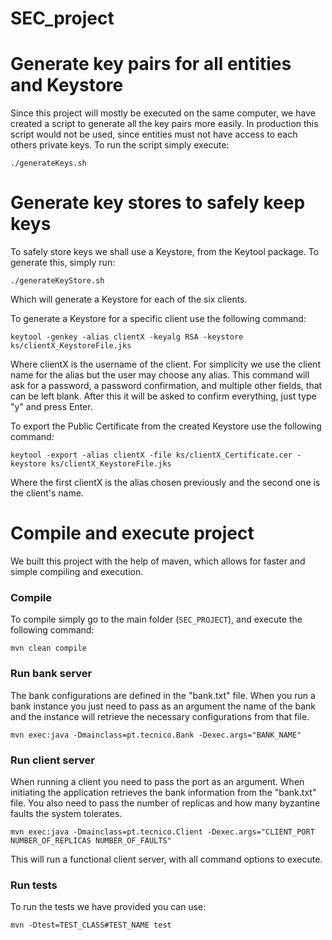 # SEC_project

# Generate key pairs for all entities and Keystore

Since this project will mostly be executed on the same computer, we have created a script to generate all the key pairs more easily. In production this script would not be used, since entities must not have access to each others private keys.
To run the script simply execute:

`./generateKeys.sh`

# Generate key stores to safely keep keys

To safely store keys we shall use a Keystore, from the Keytool package. To generate this, simply run:

`./generateKeyStore.sh`

Which will generate a Keystore for each of the six clients.

To generate a Keystore for a specific client use the following command:
``` 
keytool -genkey -alias clientX -keyalg RSA -keystore ks/clientX_KeystoreFile.jks
```

Where clientX is the username of the client. For simplicity we use the client name for the alias but the user may choose any alias. 
This command will ask for a password, a password confirmation, and multiple other fields, that can be left blank. After this it will be asked to confirm everything, just type "y" and press Enter. 

To export the Public Certificate from the created Keystore use the following command: 
``` 
keytool -export -alias clientX -file ks/clientX_Certificate.cer -keystore ks/clientX_KeystoreFile.jks
```
Where the first clientX is the alias chosen previously and the second one is the client's name.

# Compile and execute project

We built this project with the help of maven, which allows for faster and simple compiling and execution.

### Compile

To compile simply go to the main folder (`SEC_PROJECT`), and execute the following command:

`mvn clean compile`

### Run bank server

The bank configurations are defined in the "bank.txt" file. When you run a bank instance 
you just need to pass as an argument the name of the bank and the instance will retrieve the necessary 
configurations from that file.

`mvn exec:java -Dmainclass=pt.tecnico.Bank -Dexec.args="BANK_NAME"`

### Run client server

When running a client you need to pass the port as an argument. When initiating the 
application retrieves the bank information from the "bank.txt" file. You also need to pass the number of replicas
and how many byzantine faults the system tolerates. 

`mvn exec:java -Dmainclass=pt.tecnico.Client -Dexec.args="CLIENT_PORT NUMBER_OF_REPLICAS NUMBER_OF_FAULTS"`

This will run a functional client server, with all command options to execute.

### Run tests

To run the tests we have provided you can use:

`mvn -Dtest=TEST_CLASS#TEST_NAME test`

